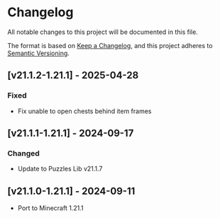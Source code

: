 # Changelog
All notable changes to this project will be documented in this file.

The format is based on [Keep a Changelog](https://keepachangelog.com/en/1.0.0/),
and this project adheres to [Semantic Versioning](https://semver.org/spec/v2.0.0.html).

## [v21.1.2-1.21.1] - 2025-04-28
### Fixed
- Fix unable to open chests behind item frames

## [v21.1.1-1.21.1] - 2024-09-17
### Changed
- Update to Puzzles Lib v21.1.7

## [v21.1.0-1.21.1] - 2024-09-11
- Port to Minecraft 1.21.1
